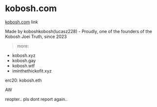 # kobosh.com

[kobosh.com](https://kobosh.com) link

Made by koboshkobosh(lucasz228) - Proudly, one of the founders of the Kobosh Joei Truth, since 2023

> more:

- kobosh.xyz
- kobosh.gay
- kobosh.wtf
- iminthethickofit.xyz

erc20: kobosh.eth

AW

reopter.. pls dont report again..

